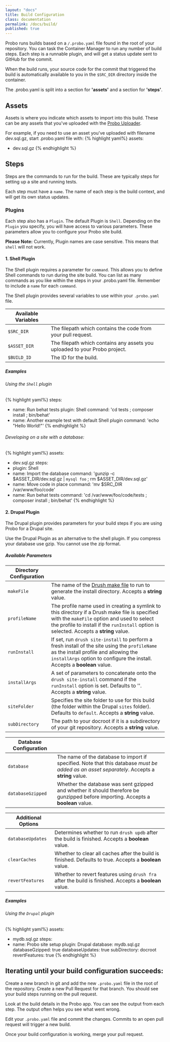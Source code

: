 ```yaml
---
layout: "docs"
title: Build Configuration
class: documentation
permalink: /docs/build/
published: true
---
```

Probo runs builds based on a `/.probo.yaml` file found in the root of your repository. You can task the Container Manager to run any number of build steps. Each step is a runnable plugin, and will get a status update sent to GitHub for the commit.

When the build runs, your source code for the commit that triggered the build is automatically available to you in the `$SRC_DIR` directory inside the container.

The .probo.yaml is split into a section for **'assets'** and a section for **'steps'**.

## Assets

Assets is where you indicate which assets to import into this build. These can be any assets that you've uploaded with the [Probo Uploader](http://probo.ci/docs/uploader/).

For example, if you need to use an asset you've uploaded with filename dev.sql.gz, start .probo.yaml file with:
{% highlight yaml%}
assets:
  - dev.sql.gz
{% endhighlight %}

## Steps

Steps are the commands to run for the build. These are typically steps for setting up a site and running tests. 

Each step must have a `name`. The name of each step is the build context, and will get its own status updates.

### Plugins

Each step also has a `Plugin`. The default Plugin is `Shell`.  Depending on the `Plugin` you specify, you will have access to various parameters. These parameters allow you to configure your Probo site build.

**Please Note:** Currently, Plugin names are case sensitive. This means that `shell` will not work.


#### 1. Shell Plugin

The Shell plugin requires a parameter for `command`. This allows you to define Shell commands to run during the site build. You can list as many commands as you like within the steps in your .probo.yaml file. Remember to include a `name` for each `command`.

The Shell plugin provides several variables to use within your `.probo.yaml` file.

| Available Variables |                                                                     |
| ----------- | --------------------------------------------------------------------------- |
| `$SRC_DIR`  | The filepath which contains the code from your pull request.                |
| `$ASSET_DIR`| The filepath which contains any assets you uploaded to your Probo project.  |
| `$BUILD_ID` | The ID for the build.                                                       |

##### Examples

###### Using the `Shell` plugin

{% highlight yaml%}
steps:
  - name: Run behat tests
    plugin: Shell
    command: 'cd tests ; composer install ; bin/behat'
  - name: Another example test with default Shell plugin
    command: 'echo "Hello World!"'
{% endhighlight %}

###### Developing on a site with a database:

{% highlight yaml%}
assets:
  - dev.sql.gz
steps:
  - plugin: Shell
  - name: Import the database
    command: 'gunzip -c $ASSET_DIR/dev.sql.gz | `mysql foo` ; rm $ASSET_DIR/dev.sql.gz'
  - name: Move code in place
    command: 'mv $SRC_DIR /var/www/foo/code'
  - name: Run behat tests
    command: 'cd /var/www/foo/code/tests ; composer install ; bin/behat'
{% endhighlight %}

#### 2. Drupal Plugin

The Drupal plugin provides parameters for your build steps if you are using Probo for a Drupal site. 

Use the Drupal Plugin as an alternative to the shell plugin. If you compress your database use gzip. You cannot use the zip format.

##### Available Parameters

| Directory Configuration |                                                                                                   |
|-------------------------|---------------------------------------------------------------------------------------------------|
|`makeFile`               | The name of the [Drush make file](http://www.drush.org/en/master/make/) to run to generate                             the install directory. Accepts a **string** value.                             |
|`profileName`            | The profile name used in creating a symlink to this directory if a Drush make file is                                  specified with the `makeFile` option and used to select the profile to install if the `runInstall`                             option is selected. Accepts a **string** value.                                |
|`runInstall`             | If set, run `drush site-install` to perform a fresh install of the site using the                                      `profileName` as the install profile and allowing the `installArgs` option to configure the                                    install. Accepts a **boolean** value.                                            |
|`installArgs`            | A set of parameters to concatenate onto the `drush site-install` command if the                                        `runInstall` option is set. Defaults to ''. Accepts a **string** value. |
|`siteFolder`             | Specifies the site folder to use for this build (the folder within the Drupal `sites`                                  folder). Defaults to `default`. Accepts a **string** value.             |
| `subDirectory`     |The path to your docroot if it is a subdirectory of your git repository. Accepts a **string** value. |

| Database Configuration  |                                                                                                   |
--------------------------|---------------------------------------------------------------------------------------------------|
| `database`              |The name of the database to import if specified. Note that this database *must be added as                             an asset separately*. Accepts a **string** value.                                |
| `databaseGzipped`       |Whether the database was sent gzipped and whether it should therefore be gunzipped before                               importing. Accepts a **boolean** value.                                         |

| Additional Options    |                                                                                                     |
|-----------------------|-----------------------------------------------------------------------------------------------------|
| `databaseUpdates`     |Determines whether to run `drush updb` after the build is finished. Accepts a                                  **boolean** value.                                                                         |
| `clearCaches`         |Whether to clear all caches after the build is finished. Defaults to                                           true. Accepts a **boolean** value.                                                 |
| `revertFeatures`      |Whether to revert features using `drush fra` after the build is finished. Accepts a                             **boolean** value.                                                                        |

##### Examples

###### Using the `Drupal` plugin

{% highlight yaml%}
assets:
  - mydb.sql.gz
steps:
  - name: Probo site setup
    plugin: Drupal
    database: mydb.sql.gz
    databaseGzipped: true
    databaseUpdates: true
    subDirectory: docroot
    revertFeatures: true
{% endhighlight %}

## Iterating until your build configuration succeeds:

Create a new branch in git and add the new `.probo.yaml` file in the root of the repository. Create a new Pull Request for that branch. You should see your build steps running on the pull request.

Look at the build details in the Probo app. You can see the output from each step. The output often helps you see what went wrong.

Edit your `.probo.yaml` file and commit the changes. Commits to an open pull request will trigger a new build.

Once your build configuration is working, merge your pull request.
